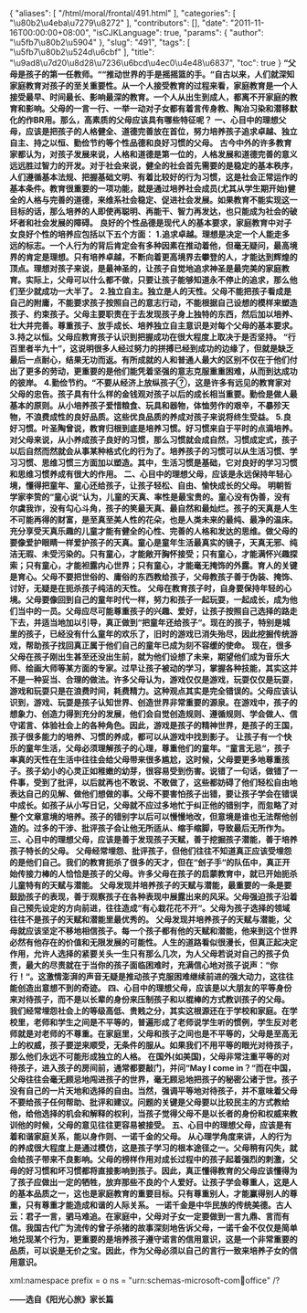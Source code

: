 {
    "aliases": [
        "/html/moral/frontal/491.html"
    ],
    "categories": [
        "\u80b2\u4eba\u7279\u8272"
    ],
    "contributors": [],
    "date": "2011-11-16T00:00:00+08:00",
    "isCJKLanguage": true,
    "params": {
        "author": "\u5fb7\u80b2\u5904"
    },
    "slug": "491",
    "tags": [
        "\u5fb7\u80b2\u524d\u6cbf"
    ],
    "title": "\u9ad8\u7d20\u8d28\u7236\u6bcd\u4ec0\u4e48\u6837",
    "toc": true
}
**“父母是孩子的第一任教师。““推动世界的手是摇摇篮的手。“自古以来，人们就深知家庭教育对孩子的至关重要性。从一个人接受教育的过程来看，家庭教育是一个人接受最早、时间最长、影响最深的教育。一个人从出生到成人，都离不开家庭的教育和影响。父母的一言一行、一举一动对子女都有着言传身教、陶冶习染和潜移默化的作BR用。那么，高素质的父母应该具有哪些特征呢？** **一、心目中的理想父母，应该是把孩子的人格健全、道德完善放在首位，努力培养孩子追求卓越、独立自主、持之以恒、勤俭节约等个性品德和良好习惯的父母。** **古今中外的许多教育家都认为，对孩子发展来说，人格和道德是第一位的，人格发展和道德完善的意义远远胜过智力的开发。对于社会来说，健全的社会首先需要的是稳定的基本秩序，人们遵循基本法规、把握基础文明、有着比较好的行为习惯，这是社会正常运作的基本条件。教育很重要的一项功能，就是通过培养社会成员(尤其从学生期开始)健全的人格与完善的道德，来维系社会稳定、促进社会发展。如果教育不能实现这一目标的话，那么培养的人即使再聪明、再能干、智力再发达，也只能成为社会的破坏者和社会发展的障碍。** **良好的个性品德是现代人的基本要求，家庭教育中对子女良好个性的培养应包括以下五个方面：** **1.追求卓越。理想是决定一个人能走多远的标志。一个人行为的背后肯定会有多种因素在推动着他，但毫无疑问，最高境界的肯定是理想。只有培养卓越，不断向着更高境界去攀登的人，才能达到辉煌的顶点。理想对孩子来说，是最神圣的，让孩子自觉地追求神圣是最完美的家庭教育。实际上，父母可以什么都不做，只要让孩子能够知道永不停止的追求，那么他们至少就成功一大半了。** **2.独立自主。独立是人的天性。父母不能把孩子看成是自己的附庸，不能要求孩子按照自己的意志行动，不能根据自己设想的模样来塑造孩子、约束孩子。父母主要职责在于去发现孩子身上独特的东西，然后加以培养、壮大并完善。尊重孩子、放手成长、培养独立自主意识是对每个父母的基本要求。** **3.持之以恒。父母应教育孩子认识到把握成功在很大程度上取决于是否坚持。** **“行百里者半九十“，这说明很多人经过努力的拼搏已经到成功的边缘了，但就是缺乏最后一点耐心，结果无功而返。有所成就的人和普通人最大的区别不仅在于他们付出了更多的劳动，更重要的是他们能凭着坚强的意志克服重重困难，从而到达成功的彼岸。** **4.勤俭节约。“不要从经济上放纵孩子，这是许多有远见的教育家对父母的忠告。孩子具有什么样的金钱观对孩子以后的成长相当重要。勤俭是做人最基本的原则。从小培养孩子爱惜粮食、玩具和器物，体恤劳作的艰辛，不暴殄天物，不浪费成性的良好品质。这些优良品质的养成对孩子来说将终生受益。** **5.良好习惯。叶圣陶曾说，教育归根到底是培养习惯。好习惯来自于平时的点滴培养。对父母来说，从小养成孩子良好的习惯，那么习惯就会成自然，习惯成定式，孩子以后自然而然就会从事某种格式化的行为了。培养孩子的习惯可以从生活习惯、学习习惯、思维习惯三方面加以塑造。其中，生活习惯是基础，它对良好的学习习惯和思维习惯养成有很大的作用。** **二、心目中的理想父母，应该是永远保持年轻心境，懂得把童年、童心还给孩子，让孩子轻松、自由、愉快成长的父母。** **明朝哲学家李贽的“童心说“认为，儿童的天真、率性是最宝贵的。童心没有伪善，没有尔虞我诈，没有勾心斗角，孩子的笑最天真、最自然和最灿烂。孩子的天真是人生不可能再得的财富，是至真至美人性的花朵，也是人类未来的最纯、最净的温床。充分享受天真乐趣的儿童才能有健全的心性、完善的人格和发达的思维。做父母的要像爱护眼睛一样爱护孩子的天真。童心是童年生活最真实的镜子，天真无邪、纯洁无瑕、未受污染的。只有童心，才能敞开胸怀接受；只有童心，才能满怀兴趣探索；只有童心，才能袒露内心世界；只有童心，才能毫无掩饰的外露。育人的关键是育心。父母不要把世俗的、庸俗的东西教给孩子，父母教孩子善于伪装、掩饰、讨好，无疑是在扼杀孩子纯洁的天性。** **父母在教育孩子时，自身要保持年轻的心境。父母要像回到自己的童年时代一样，努力和孩子一起玩耍，一起成长，成为他们当中的一员。父母应尽可能尊重孩子的兴趣、爱好，让孩子按照自己选择的路走下去，并适当地加以引导，真正做到“把童年还给孩子“。现在的孩子，特别是城里的孩子，已经没有什么童年的欢乐了，旧时的游戏已消失殆尽，因此挖掘传统游戏，帮助孩子找回真正属于他们自己的童年已成为刻不容缓的使命。** **现在，很多父母在孩子刚出生甚至还没出生前，就为他们设想了未来，期望他们成为音乐大师、绘画大师等某方面的专家。过早让孩子被动的学习，掌握各种技能，其实这并不是一种妥当、合理的做法。许多父母认为，游戏仅仅是游戏，玩耍仅仅是玩耍，游戏和玩耍只是在浪费时间，耗费精力。这种观点其实是完全错误的。父母应该认识到，游戏、玩耍是孩子认知世界、创造世界非常重要的源泉。在游戏中，孩子的想象力、创造力得到充分的发展，他们会自觉创造规则、遵循规则、学会做人、信守诺言、体验社会上的各种角色。因此，游戏是孩子的精神世界，是孩子的王国，孩子很多能力的培养、习惯的养成，都可以从游戏中找到影子。** **让孩子有一个快乐的童年生活，父母必须理解孩子的心理，尊重他们的童年。“童言无忌“，孩子率真的天性在生活中往往会给父母带来很多尴尬，这时候，父母要更多地尊重孩子。孩子幼小的心灵正如稚嫩的幼芽，很容易受到伤害。说错了一句话，做错了一件事，受到了批评，以后就再也不敢说、不敢做了，这些都妨碍了他们轻松自由地表达自己的见解、做他们想做的事。父母不要害怕孩子出错，要让孩子学会在错误中成长。如孩子从小写日记，父母就不应过多地忙于纠正他的错别字，而忽略了对整个文章意境的培养。孩子的错别字以后可以慢慢地改，但意境是谁也无法帮他创造的。过多的干涉、批评孩子会让他无所适从、缩手缩脚，导致最后无所作为。** **三、心目中的理想父母，应该是善于发现孩子天赋，善于挖掘孩子潜能，善于培养孩子特长的父母。** **父母经常埋怨、批评孩子，但他们往往不知道真正应该受埋怨的是他们自己。我们的教育扼杀了很多的天才，但在“刽子手“的队伍中，真正开始传接力棒的人恰恰是孩子的父母。许多父母在孩子的启蒙教育中，就已开始扼杀儿童特有的天赋与潜能。** **父母发现并培养孩子的天赋与潜能，最重要的一条是要鼓励孩子的表现，善于观察孩子在各种表现中展露出来的风采。父母强迫孩子沿着自己预先设定的方向前进，往往造成“有心栽花花不开“。父母为孩子选择的领域往往不是孩子的天赋和潜能里最优秀的。** **父母发现并培养孩子的天赋与潜能，父母就应该坚定不移地相信孩子。每一个孩子都有他的天赋和潜能，他来到这个世界必然有他存在的价值和无限发展的可能性。人生的道路看似很漫长，但真正起决定作用，允许人选择的紧要关头一生只有那么几次，为人父母若说对自己的孩子负责，最大的尽责就在于当你的孩子面临困难时，充满信心地对孩子说声：“你行！“。这激情澎湃的声音无疑是推动孩子克服困难继续前进的强大动力，这往往能创造出意想不到的奇迹。** **四、心目中的理想父母，应该是以大朋友的平等身份来对待孩子，而不是以长辈的身份来压制孩子和以棍棒的方式教训孩子的父母。** **我们经常埋怨社会上的等级高低、贵贱之分，其实这根源还在于学校和家庭。在学校里，老师和学生之间是不平等的，普遍形成了老师说学生听的惯例，学生反对老师就是对老师的不尊重。在家庭里，父母和孩子之间也是不平等的，父母是至高无上的权威，孩子要逆来顺受，无条件的服从。如果我们不用平等的眼光对待孩子，那么他们永远不可能形成独立的人格。** **在国外(如美国)，父母非常注重平等的对待孩子，进入孩子的房间前，通常都要敲门，并问“May I come in？“而在中国，父母往往会毫无顾忌地闯进孩子的世界，毫无顾忌地把孩子的秘密公诸于世。孩子没有自己的一片天地和选择的自由。当然，强调平等地对待孩子，并不意味着父母不要给孩子任何帮助、批评和建议。问题的关键是父母要以比较民主的方式教给他，给他选择的机会和解释的权利，当孩子觉得父母不是以长者的身份和权威来教训他的时候，父母的意见往往更容易被接受。** **五、心目中的理想父母，应该是有着和谐家庭关系，能以身作则、一诺千金的父母。** **从心理学角度来讲，人的行为的养成很大程度上是通过模仿，这是孩子学习的根本途径之一。父母稍有闪失，就会给孩子带来不良影响。父母的榜样作用对成长过程中的孩子起着强烈的刺激，父母的好习惯和坏习惯都将直接影响到孩子。因此，真正懂得教育的父母应该懂得为了孩子应做出一定的牺牲，放弃那些不良的个人爱好。让孩子学会尊重人，这是人的基本品质之一，这也是家庭教育的重要目标。只有尊重别人，才能赢得别人的尊重，只有尊重才能造成和谐的人际关系。** **一诺千金是中华民族的传统美德。古人云：君子一言，驷马难追。在家庭中，父母对子女一定要做到一言九鼎、言而有信。我国古代广为流传的曾子杀猪的故事深刻地告诉父母，一诺千金不仅仅是简单地兑现某个行为，更重要的是培养孩子遵守诺言的信用意识，这是一个非常重要的品质，可以说是无价之宝。因此，作为父母必须以自己的言行一致来培养子女的信用意识。**

xml:namespace prefix = o ns = "urn:schemas-microsoft-com:office:office" /?

**——选自《阳光心旅》家长篇**

